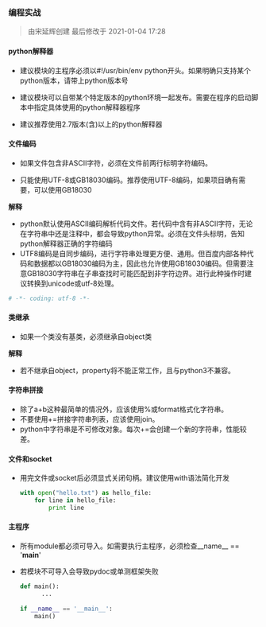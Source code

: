 ### 编程实战

> 由宋延辉创建 最后修改于 2021-01-04 17:28

#### python解释器

- 建议模块的主程序必须以#!/usr/bin/env python开头。如果明确只支持某个python版本，请带上python版本号

- 建议模块可以自带某个特定版本的python环境一起发布。需要在程序的启动脚本中指定具体使用的python解释器程序

- 建议推荐使用2.7版本(含)以上的python解释器

#### 文件编码

- 如果文件包含非ASCII字符，必须在文件前两行标明字符编码。

- 只能使用UTF-8或GB18030编码。推荐使用UTF-8编码，如果项目确有需要，可以使用GB18030

**解释**

- python默认使用ASCII编码解析代码文件。若代码中含有非ASCII字符，无论在字符串中还是注释中，都会导致python异常。必须在文件头标明，告知python解释器正确的字符编码
- UTF8编码是自同步编码，进行字符串处理更方便、通用。但百度内部各种代码和数据都以GB18030编码为主，因此也允许使用GB18030编码。但需要注意GB18030字符串在子串查找时可能匹配到非字符边界。进行此种操作时建议转换到unicode或utf-8处理。

```python
# -*- coding: utf-8 -*-
```

#### 类继承

- 如果一个类没有基类，必须继承自object类

**解释**

- 若不继承自object，property将不能正常工作，且与python3不兼容。

#### 字符串拼接

- 除了a+b这种最简单的情况外，应该使用%或format格式化字符串。
- 不要使用+=拼接字符串列表，应该使用join。
- python中字符串是不可修改对象。每次+=会创建一个新的字符串，性能较差。

#### 文件和socket

- 用完文件或socket后必须显式关闭句柄。建议使用with语法简化开发

  ```python
  with open("hello.txt") as hello_file:
      for line in hello_file:
          print line
  ```

#### 主程序

- 所有module都必须可导入。如需要执行主程序，必须检查__name__ == '__main__'

- 若模块不可导入会导致pydoc或单测框架失败

  ```python
  def main():
        ...
   
  if __name__ == '__main__':
      main()
  ```



